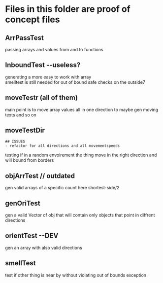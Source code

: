 # Files in this folder are proof of concept files
## ArrPassTest
passing arrays and values from and to functions
## InboundTest --useless?
generating a more easy to work with array  
smelltest is still needed for out of bound safe checks on the outside7
## moveTestr (all of them)
main point is to move array values all in one direction to maybe gen moving texts and so on
## moveTestDir  
    ## ISSUES  
    - refactor for all directions and all movementspeeds
testing if in a random envoirement the thing move in the right direction and will bound from borders
## objArrTest // outdated
gen valid arrays of a specific count here shortest-side/2
## genOriTest
gen a valid Vector of obj that will contain only objects that point in diffrent directions
## orientTest --DEV
gen an array with also valid directions
## smellTest
test if other thing is near by without violating out of bounds exception